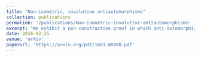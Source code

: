 ```yaml
---
title: "Non-isometric, involutive antiautomorphisms"
collection: publications
permalink: '/publications/Non-isometric-involutive-antiautomorphisms'
excerpt: "We exhibit a non-constructive proof in which anti-automorphisms are not valuation-preserving and hence non-isometric"
date: 2016-02-25
venue: 'arXiv'
paperurl: 'https://arxiv.org/pdf/1603.08498.pdf'
---
```

